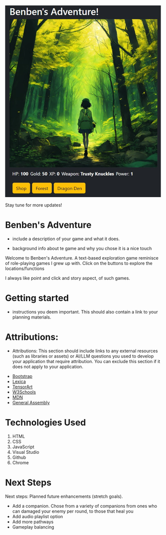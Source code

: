 ![game screenshot](benben_adventure_ss.JPG)

Stay tune for more updates!

# Benben's Adventure

* include a description of your game and what it does.

* background info about te game and why you chose it is a nice touch

Welcome to Benben's Adventure. A text-based exploration game reminisce of role-playing games I grew up with. Click on the buttons to explore the locations/functions



I always like point and click and story aspect, of such games. 


# Getting started

- instructions you deem important. This should also contain a link to your planning materials.



# Attributions:

- Attributions: This section should include links to any external resources (such as libraries or assets) or AI/LLM questions you used to develop your application that require attribution. You can exclude this section if it does not apply to your application.

* [Bootstrap](https://getbootstrap.com/)
* [Lexica](https://lexica.art/)
* [TensorArt](https://tensor.art/)
* [W3Schools](https://www.w3schools.com/)
* [MDN](https://developer.mozilla.org/en-US/)
* [General Assembly](https://generalassemb.ly/)

# Technologies Used

1. HTML
1. CSS
1. JavaScript
1. Visual Studio
1. Github
1. Chrome

# Next Steps

Next steps: Planned future enhancements (stretch goals).

- Add a companion. Chose from a variety of companions from ones who can damaged your enemy per round, to those that heal you
- Add audio playlist option
- Add more pathways
- Gameplay balancing

